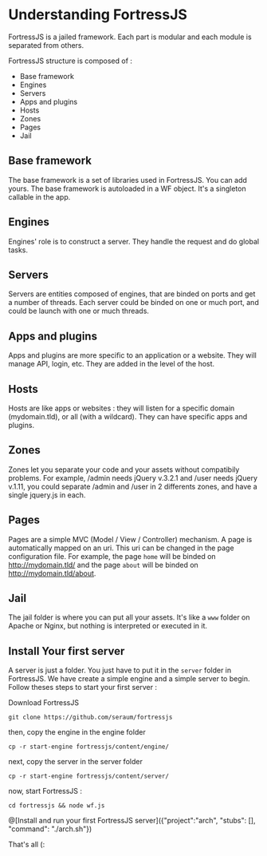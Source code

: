 # Understanding FortressJS

FortressJS is a jailed framework. Each part is modular and each module is separated from others.

FortressJS structure is composed of :
* Base framework
* Engines
* Servers
* Apps and plugins
* Hosts
* Zones
* Pages
* Jail

## Base framework

The base framework is a set of libraries used in FortressJS. You can add yours. The base framework is autoloaded in a WF object. It's a singleton callable in the app.

## Engines

Engines' role is to construct a server. They handle the request and do global tasks.

## Servers

Servers are entities composed of engines, that are binded on ports and get a number of threads. Each server could be binded on one or much port, and could be launch with one or much threads.

## Apps and plugins

Apps and plugins are more specific to an application or a website. They will manage API, login, etc. They are added in the level of the host.

## Hosts

Hosts are like apps or websites : they will listen for a specific domain (mydomain.tld), or all (with a wildcard). They can have specific apps and plugins.

## Zones

Zones let you separate your code and your assets without compatibily problems. For example, /admin needs jQuery v.3.2.1 and /user needs jQuery v.1.11, you could separate /admin and /user in 2 differents zones, and have a single jquery.js in each.

## Pages

Pages are a simple MVC (Model / View / Controller) mechanism. A page is automatically mapped on an uri. This uri can be changed in the page configuration file. For example, the page `home` will be binded on http://mydomain.tld/ and the page `about` will be binded on http://mydomain.tld/about.

## Jail

The jail folder is where you can put all your assets. It's like a `www` folder on Apache or Nginx, but nothing is interpreted or executed in it.


## Install Your first server

A server is just a folder. You just have to put it in the `server` folder in FortressJS. We have create a simple engine and a simple server to begin. Follow theses steps to start your first server :

Download FortressJS

`git clone https://github.com/seraum/fortressjs `

then, copy the engine in the engine folder

`cp -r start-engine fortressjs/content/engine/`

next, copy the server in the server folder

`cp -r start-engine fortressjs/content/server/`

now, start FortressJS :

`cd fortressjs && node wf.js`

@[Install and run your first FortressJS server]({"project":"arch", "stubs": [], "command": "./arch.sh"})

That's all (:
